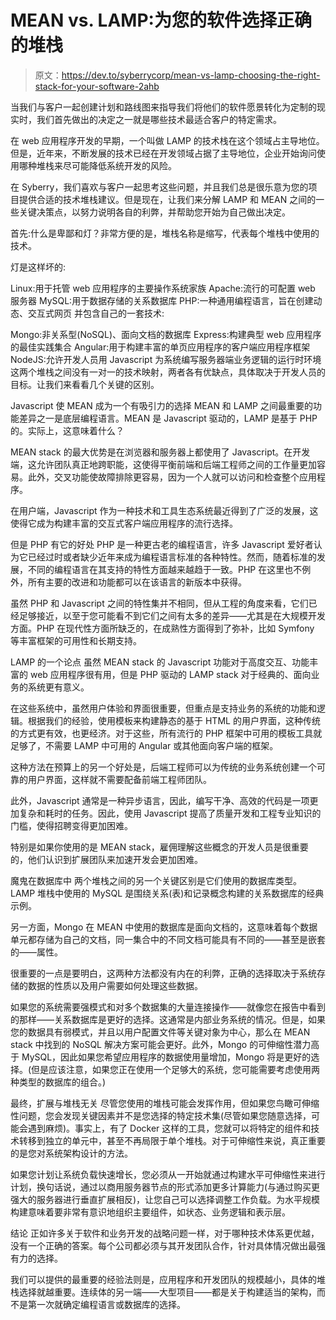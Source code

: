 # MEAN vs. LAMP:为您的软件选择正确的堆栈

> 原文：<https://dev.to/syberrycorp/mean-vs-lamp-choosing-the-right-stack-for-your-software-2ahb>

当我们与客户一起创建计划和路线图来指导我们将他们的软件愿景转化为定制的现实时，我们首先做出的决定之一就是哪些技术最适合客户的特定需求。

在 web 应用程序开发的早期，一个叫做 LAMP 的技术栈在这个领域占主导地位。但是，近年来，不断发展的技术已经在开发领域占据了主导地位，企业开始询问使用哪种堆栈来尽可能降低系统开发的风险。

在 Syberry，我们喜欢与客户一起思考这些问题，并且我们总是很乐意为您的项目提供合适的技术堆栈建议。但是现在，让我们来分解 LAMP 和 MEAN 之间的一些关键决策点，以努力说明各自的利弊，并帮助您开始为自己做出决定。

首先:什么是卑鄙和灯？非常方便的是，堆栈名称是缩写，代表每个堆栈中使用的技术。

灯是这样坏的:

Linux:用于托管 web 应用程序的主要操作系统家族
Apache:流行的可配置 web 服务器
MySQL:用于数据存储的关系数据库
PHP:一种通用编程语言，旨在创建动态、交互式网页
并包含自己的一套技术:

Mongo:非关系型(NoSQL)、面向文档的数据库
Express:构建典型 web 应用程序的最佳实践集合
Angular:用于构建丰富的单页应用程序的客户端应用程序框架
NodeJS:允许开发人员用 Javascript 为系统编写服务器端业务逻辑的运行时环境
这两个堆栈之间没有一对一的技术映射，两者各有优缺点，具体取决于开发人员的目标。让我们来看看几个关键的区别。

Javascript 使 MEAN 成为一个有吸引力的选择
MEAN 和 LAMP 之间最重要的功能差异之一是底层编程语言。MEAN 是 Javascript 驱动的，LAMP 是基于 PHP 的。实际上，这意味着什么？

MEAN stack 的最大优势是在浏览器和服务器上都使用了 Javascript。在开发端，这允许团队真正地跨职能，这使得平衡前端和后端工程师之间的工作量更加容易。此外，交叉功能使故障排除更容易，因为一个人就可以访问和检查整个应用程序。

在用户端，Javascript 作为一种技术和工具生态系统最近得到了广泛的发展，这使得它成为构建丰富的交互式客户端应用程序的流行选择。

但是 PHP 有它的好处
PHP 是一种更古老的编程语言，许多 Javascript 爱好者认为它已经过时或者缺少近年来成为编程语言标准的各种特性。然而，随着标准的发展，不同的编程语言在其支持的特性方面越来越趋于一致。PHP 在这里也不例外，所有主要的改进和功能都可以在该语言的新版本中获得。

虽然 PHP 和 Javascript 之间的特性集并不相同，但从工程的角度来看，它们已经足够接近，以至于您可能看不到它们之间有太多的差异——尤其是在大规模开发方面。PHP 在现代性方面所缺乏的，在成熟性方面得到了弥补，比如 Symfony 等丰富框架的可用性和长期支持。

LAMP 的一个论点
虽然 MEAN stack 的 Javascript 功能对于高度交互、功能丰富的 web 应用程序很有用，但是 PHP 驱动的 LAMP stack 对于经典的、面向业务的系统更有意义。

在这些系统中，虽然用户体验和界面很重要，但重点是支持业务的系统的功能和逻辑。根据我们的经验，使用模板来构建静态的基于 HTML 的用户界面，这种传统的方式更有效，也更经济。对于这些，所有流行的 PHP 框架中可用的模板工具就足够了，不需要 LAMP 中可用的 Angular 或其他面向客户端的框架。

这种方法在预算上的另一个好处是，后端工程师可以为传统的业务系统创建一个可靠的用户界面，这样就不需要配备前端工程师团队。

此外，Javascript 通常是一种异步语言，因此，编写干净、高效的代码是一项更加复杂和耗时的任务。因此，使用 Javascript 提高了质量开发和工程专业知识的门槛，使得招聘变得更加困难。

特别是如果你使用的是 MEAN stack，雇佣理解这些概念的开发人员是很重要的，他们认识到扩展团队来加速开发会更加困难。

魔鬼在数据库中
两个堆栈之间的另一个关键区别是它们使用的数据库类型。LAMP 堆栈中使用的 MySQL 是围绕关系(表)和记录概念构建的关系数据库的经典示例。

另一方面，Mongo 在 MEAN 中使用的数据库是面向文档的，这意味着每个数据单元都存储为自己的文档，同一集合中的不同文档可能具有不同的——甚至是嵌套的——属性。

很重要的一点是要明白，这两种方法都没有内在的利弊，正确的选择取决于系统存储的数据的性质以及用户需要如何处理这些数据。

如果您的系统需要强模式和对多个数据集的大量连接操作——就像您在报告中看到的那样——关系数据库是更好的选择。这通常是内部业务系统的情况。但是，如果您的数据具有弱模式，并且以用户配置文件等关键对象为中心，那么在 MEAN stack 中找到的 NoSQL 解决方案可能会更好。此外，Mongo 的可伸缩性潜力高于 MySQL，因此如果您希望应用程序的数据使用量增加，Mongo 将是更好的选择。(但是应该注意，如果您正在使用一个足够大的系统，您可能需要考虑使用两种类型的数据库的组合。)

最终，扩展与堆栈无关
尽管您使用的堆栈可能会发挥作用，但如果您鸟瞰可伸缩性问题，您会发现关键因素并不是您选择的特定技术集(尽管如果您随意选择，可能会遇到麻烦)。事实上，有了 Docker 这样的工具，您就可以将特定的组件和技术转移到独立的单元中，甚至不再局限于单个堆栈。对于可伸缩性来说，真正重要的是您对系统架构设计的方法。

如果您计划让系统负载快速增长，您必须从一开始就通过构建水平可伸缩性来进行计划，换句话说，通过以商用服务器节点的形式添加更多计算能力(与通过购买更强大的服务器进行垂直扩展相反)，让您自己可以选择调整工作负载。为水平规模构建意味着要非常有意识地组织主要组件，如状态、业务逻辑和表示层。

结论
正如许多关于软件和业务开发的战略问题一样，对于哪种技术体系更优越，没有一个正确的答案。每个公司都必须与其开发团队合作，针对具体情况做出最强有力的选择。

我们可以提供的最重要的经验法则是，应用程序和开发团队的规模越小，具体的堆栈选择就越重要。连续体的另一端——大型项目——都是关于构建适当的架构，而不是第一次就确定编程语言或数据库的选择。
